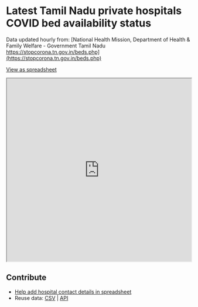 # Latest Tamil Nadu private hospitals COVID bed availability status

Data updated hourly from: [National Health Mission, Department of Health & Family Welfare - Government Tamil Nadu https://stopcorona.tn.gov.in/beds.php](https://stopcorona.tn.gov.in/beds.php)


[View as spreadsheet](https://docs.google.com/spreadsheets/d/1t75_AfDuf46_aK6RwqUwZGpZV4dv9y0SWaI9pnJRAco/edit#gid=2141296668)
<iframe src="https://docs.google.com/spreadsheets/d/e/2PACX-1vTijQm1kyk2SYrUIucn90qsmhc-y1GuYxiOUBgLZeh1B49bYZ0YYIcrGCO28sAQff_8HCSOA-Z7SV8L/pubhtml?widget=true&amp;headers=false" style="width: 100%;height: 500px;"></iframe>

## Contribute

- [Help add hospital contact details in spreadsheet](https://docs.google.com/spreadsheets/d/1t75_AfDuf46_aK6RwqUwZGpZV4dv9y0SWaI9pnJRAco/edit#gid=2141296668)
- Reuse data: [CSV](https://github.com/stopcoronatn/stopcoronatn.github.io/blob/main/data/beds.csv) | [API](https://raw.githack.com/stopcoronatn/stopcoronatn.github.io/main/data/beds.csv)



